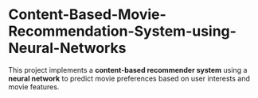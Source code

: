 # Content-Based-Movie-Recommendation-System-using-Neural-Networks
This project implements a **content-based recommender system** using a **neural network** to predict movie preferences based on user interests and movie features.
